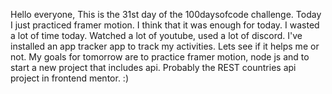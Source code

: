 Hello everyone, 
This is the 31st day of the 100daysofcode challenge. Today I just practiced framer motion. I think that it was enough for today. I wasted a lot of time today. Watched a lot of youtube, used a lot of discord. I've installed an app tracker app to track my activities. Lets see if it helps me or not. My goals for tomorrow are to practice framer motion, node js and to start a new project that includes api. Probably the REST countries api project in frontend mentor. :)